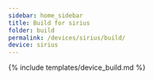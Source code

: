 ```yaml
---
sidebar: home_sidebar
title: Build for sirius
folder: build
permalink: /devices/sirius/build/
device: sirius
---
```

{% include templates/device_build.md %}

